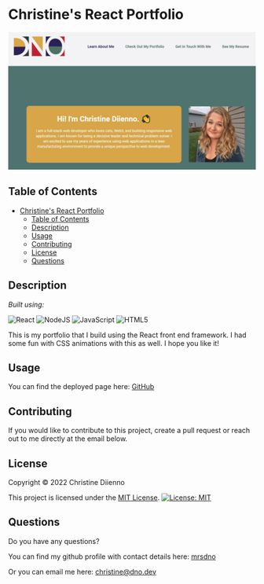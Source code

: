 # Christine's React Portfolio

![screenshot](./src/assets/img/screenshot.JPG)

## Table of Contents

- [Christine's React Portfolio](#christines-react-portfolio)
  - [Table of Contents](#table-of-contents)
  - [Description](#description)
  - [Usage](#usage)
  - [Contributing](#contributing)
  - [License](#license)
  - [Questions](#questions)

## Description

*Built using:*

![React](https://img.shields.io/badge/React-20232A?style=for-the-badge&logo=react&logoColor=61DAFB)</object>
![NodeJS](https://img.shields.io/badge/node.js-6DA55F?style=for-the-badge&logo=node.js&logoColor=white)
![JavaScript](https://img.shields.io/badge/javascript-%23323330.svg?style=for-the-badge&logo=javascript&logoColor=%23F7DF1E)
![HTML5](https://img.shields.io/badge/html5-%23E34F26.svg?style=for-the-badge&logo=html5&logoColor=white)


This is my portfolio that I build using the React front end framework. I had some fun with CSS animations with this as well. I hope you like it!

## Usage

You can find the deployed page here: [GitHub](https://mrsdno.github.io/christine-react-portfolio/#resume)

## Contributing

If you would like to contribute to this project, create a pull request or reach out to me directly at the email below.

## License

Copyright © 2022 Christine Diienno

This project is licensed under the [MIT License](https://mit-license.org/).
[![License: MIT](https://img.shields.io/badge/License-MIT-yellow.svg)](https://opensource.org/licenses/MIT)

## Questions

Do you have any questions? 

You can find my github profile with contact details here: [mrsdno](https://github.com/mrsdno)

Or you can email me here: [christine@dno.dev](mailto:christine@dno.dev)

